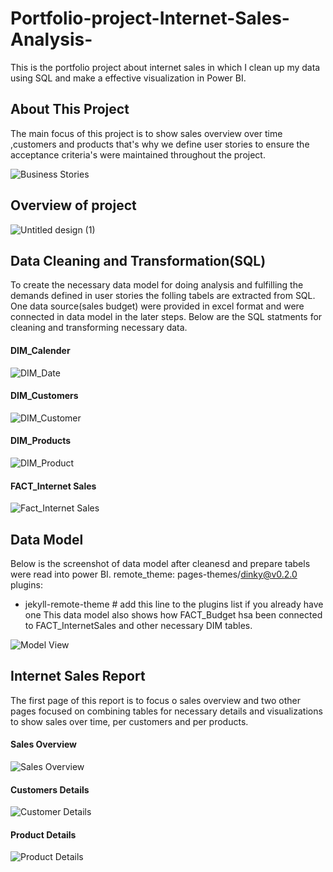 # Portfolio-project-Internet-Sales-Analysis-
This is the portfolio project about internet sales in which I clean up my data using SQL and make a effective visualization in Power BI.
## About This Project
The main focus of this project is to show  sales overview over time ,customers and products that's why we define user stories to ensure the acceptance criteria's were maintained throughout the project.

![Business Stories](https://user-images.githubusercontent.com/132120179/235284870-c1f588b7-adae-42ae-b52b-881996b6beeb.png)

## Overview of project

![Untitled design (1)](https://user-images.githubusercontent.com/132120179/235285311-407fac5e-8dab-4255-a4d4-e3a46fc44fb2.png)

## Data Cleaning and Transformation(SQL)
To create the necessary data model for doing analysis and fulfilling the demands defined in user stories the folling tabels are extracted from SQL. 
One data source(sales budget) were provided in excel format and were connected in data model in the later steps.
Below are the SQL statments for cleaning and transforming necessary data.

#### DIM_Calender

![DIM_Date](https://user-images.githubusercontent.com/132120179/235285540-c30808d7-e567-4e2f-babf-3371e4005f85.png)

#### DIM_Customers

![DIM_Customer](https://user-images.githubusercontent.com/132120179/235285554-971ec581-2d64-4a98-a5ea-939c8ded1156.png)

#### DIM_Products

![DIM_Product](https://user-images.githubusercontent.com/132120179/235285569-1f8e09d9-fa81-4d6b-9d0f-bef0bdb178fb.png)

#### FACT_Internet Sales

![Fact_Internet Sales](https://user-images.githubusercontent.com/132120179/235285591-d4a3f622-f6c1-46af-b543-49075866c514.png)

## Data Model
Below is the screenshot of data model after cleanesd and prepare tabels were read into power BI.
remote_theme: pages-themes/dinky@v0.2.0
plugins:
- jekyll-remote-theme # add this line to the plugins list if you already have one
This data model also shows how FACT_Budget hsa been connected to FACT_InternetSales and other necessary DIM tables.

![Model View](https://user-images.githubusercontent.com/132120179/235285881-57aca4e5-8121-4044-8f5b-239a31723b6e.png)

## Internet Sales Report
The first page of this report is to focus o sales overview and two other pages focused on combining tables for necessary details and visualizations to show sales over time, per customers and per products.

#### Sales Overview

![Sales Overview ](https://user-images.githubusercontent.com/132120179/235286281-037f07cb-c69a-4698-ba4a-ca569bee631a.png)

#### Customers Details 

![Customer Details](https://user-images.githubusercontent.com/132120179/235286316-f92394bd-4695-4410-84a3-082d2bd03844.png)

#### Product Details 

![Product Details](https://user-images.githubusercontent.com/132120179/235286325-15b1d736-122f-4c03-8c08-742edf372a8d.png)

